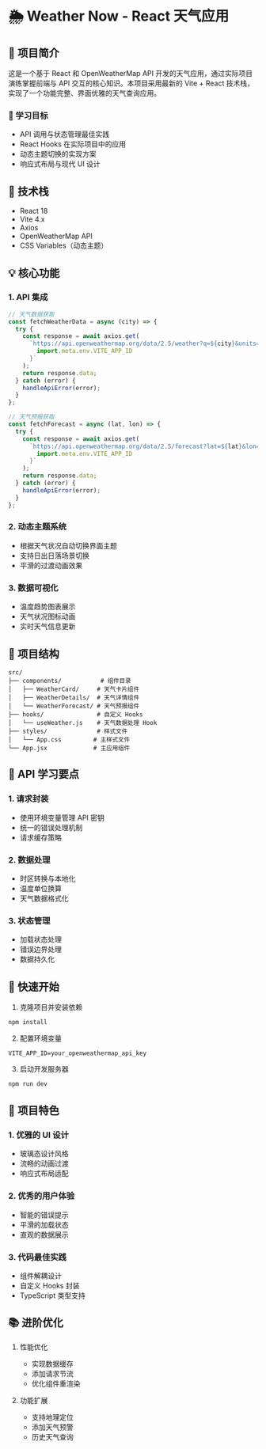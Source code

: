 # 🌦️ Weather Now - React 天气应用

## 📝 项目简介

这是一个基于 React 和 OpenWeatherMap API 开发的天气应用，通过实际项目演练掌握前端与 API 交互的核心知识。本项目采用最新的 Vite + React 技术栈，实现了一个功能完整、界面优雅的天气查询应用。

### 🎯 学习目标

- API 调用与状态管理最佳实践
- React Hooks 在实际项目中的应用
- 动态主题切换的实现方案
- 响应式布局与现代 UI 设计

## 🚀 技术栈

- React 18
- Vite 4.x
- Axios
- OpenWeatherMap API
- CSS Variables（动态主题）

## 💡 核心功能

### 1. API 集成

```javascript
// 天气数据获取
const fetchWeatherData = async (city) => {
  try {
    const response = await axios.get(
      `https://api.openweathermap.org/data/2.5/weather?q=${city}&units=metric&appid=${
        import.meta.env.VITE_APP_ID
      }`
    );
    return response.data;
  } catch (error) {
    handleApiError(error);
  }
};

// 天气预报获取
const fetchForecast = async (lat, lon) => {
  try {
    const response = await axios.get(
      `https://api.openweathermap.org/data/2.5/forecast?lat=${lat}&lon=${lon}&units=metric&appid=${
        import.meta.env.VITE_APP_ID
      }`
    );
    return response.data;
  } catch (error) {
    handleApiError(error);
  }
};
```

### 2. 动态主题系统

- 根据天气状况自动切换界面主题
- 支持日出日落场景切换
- 平滑的过渡动画效果

### 3. 数据可视化

- 温度趋势图表展示
- 天气状况图标动画
- 实时天气信息更新

## 📁 项目结构

```
src/
├── components/           # 组件目录
│   ├── WeatherCard/     # 天气卡片组件
│   ├── WeatherDetails/  # 天气详情组件
│   └── WeatherForecast/ # 天气预报组件
├── hooks/               # 自定义 Hooks
│   └── useWeather.js    # 天气数据处理 Hook
├── styles/              # 样式文件
│   └── App.css         # 主样式文件
└── App.jsx             # 主应用组件
```

## 🎯 API 学习要点

### 1. 请求封装

- 使用环境变量管理 API 密钥
- 统一的错误处理机制
- 请求缓存策略

### 2. 数据处理

- 时区转换与本地化
- 温度单位换算
- 天气数据格式化

### 3. 状态管理

- 加载状态处理
- 错误边界处理
- 数据持久化

## 🔧 快速开始

1. 克隆项目并安装依赖

```bash
npm install
```

2. 配置环境变量

```env
VITE_APP_ID=your_openweathermap_api_key
```

3. 启动开发服务器

```bash
npm run dev
```

## 🌈 项目特色

### 1. 优雅的 UI 设计

- 玻璃态设计风格
- 流畅的动画过渡
- 响应式布局适配

### 2. 优秀的用户体验

- 智能的错误提示
- 平滑的加载状态
- 直观的数据展示

### 3. 代码最佳实践

- 组件解耦设计
- 自定义 Hooks 封装
- TypeScript 类型支持

## 📚 进阶优化

1. 性能优化

   - 实现数据缓存
   - 添加请求节流
   - 优化组件重渲染

2. 功能扩展
   - 支持地理定位
   - 添加天气预警
   - 历史天气查询
